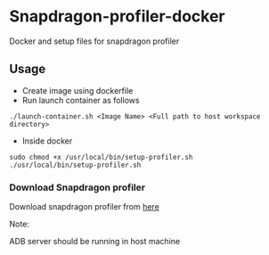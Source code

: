 # Snapdragon-profiler-docker
Docker and setup files for snapdragon profiler

## Usage

* Create image using dockerfile
* Run launch container as follows
```
./launch-container.sh <Image Name> <Full path to host workspace directory>
```
* Inside docker
```
sudo chmod +x /usr/local/bin/setup-profiler.sh
./usr/local/bin/setup-profiler.sh
```

### Download Snapdragon profiler
Download snapdragon profiler from [here](https://developer.qualcomm.com/downloads/snapdragon-profiler-v20222-linux-installer)

Note:

ADB server should be running in host machine
